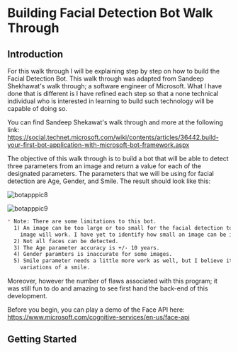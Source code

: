 # Building Facial Detection Bot Walk Through

## Introduction
For this walk through I will be explaining step by step on how to build the Facial Detection Bot. This walk through was adapted from Sandeep Shekhawat's walk through; a software engineer of Microsoft. What I have done that is different is I have refined each step so that a none technical individual who is interested in learning to build such technology will be capable of doing so. 

You can find Sandeep Shekawat's walk through and more at the following link: 
https://social.technet.microsoft.com/wiki/contents/articles/36442.build-your-first-bot-application-with-microsoft-bot-framework.aspx

The objective of this walk through is to build a bot that will be able to detect three parameters from an image and return a value for each of the designated parameters. The parameters that we will be using for facial detection are Age, Gender, and Smile. The result should look like this:

![botapppic8](https://cloud.githubusercontent.com/assets/25268970/23782196/6a0f1400-0520-11e7-8402-58d1e1df64c2.png)

![botapppic9](https://cloud.githubusercontent.com/assets/25268970/23782447/99ef9bde-0522-11e7-89f3-8767e5dadb49.png)

```markdown
* Note: There are some limitations to this bot.
  1) An image can be too large or too small for the facial detection to work. I have found a 1000px X 1000px 
    image will work. I have yet to identify how small an image can be in order for the detection to not work.
  2) Not all faces can be detected.
  3) The Age parameter accuracy is +/- 10 years.
  4) Gender paramters is inaccurate for some images.
  5) Smile parameter needs a little more work as well, but I believe it does good for the number of 
    variations of a smile.
```

Moreover, however the number of flaws associated with this program; it was still fun to do and amazing to see first hand the back-end of this development.

Before you begin, you can play a demo of the Face API here:
https://www.microsoft.com/cognitive-services/en-us/face-api

## Getting Started
